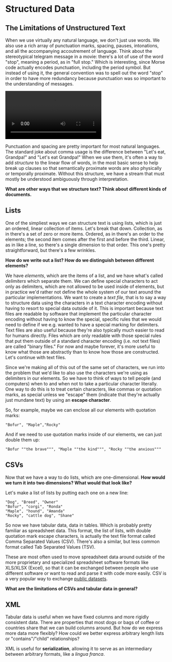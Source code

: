 # Structured Data

## The Limitations of Unstructured Text

When we use virtually any natural language, we don't just use words. We also use a rich array of punctuation marks, spacing, pauses, intonations, and all the accompanying accoutrement of language. Think about the stereotypical telegram message in a movie: there's a lot of use of the word "stop", meaning a period, as in "full stop." Which is interesting, since Morse code actually encodes punctuation, including the period symbol. But instead of using it, the general convention was to spell out the word "stop" in order to have more redundancy because punctuation was so important to the understanding of messages.

![Morse code in The Addams Family (1991)](assets/TheAddamsFamily_morse.webm)

Punctuation and spacing are pretty important for most natural languages. The standard joke about comma usage is the difference between "Let's eat, Grandpa!" and "Let's eat Grandpa!" When we use them, it's often a way to add _structure_ to the linear flow of words, in the most basic sense to help break up clauses so that semantically proximate words are also physically or temporally proximate. Without this structure, we have a stream that must mostly be understood ambiguously through interpretation.

**What are other ways that we structure text? Think about different kinds of documents.**

## Lists

One of the simpliest ways we can structure text is using lists, which is just an ordered, linear collection of items. Let's break that down. Collection, as in there's a set of zero or more items. Ordered, as in there's an order to the elements; the second item comes after the first and before the third. Linear, as in like a line, so there's a single dimension to that order. This one's pretty straightforward, but there's a few wrinkles.

**How do we write out a list? How do we distinguish between different elements?**

We have *elements*, which are the items of a list, and we have what's called *delimiters* which separate them. We can define special characters to act only as delimiters, which are not allowed to be used inside of elements, but in practice we'd rather not define the whole system of our text around the particular implementations. We want to create a *text file*, that is to say a way to structure data using the characters in a text character encoding without having to resort to special data outside of it. This is important because text files are readable by software that implement the particular character encoding without having to know the special, specific rules that we would need to define if we e.g. wanted to have a special marking for delimiters. Text files are also useful because they're also typically much easier to read for humans directly. Files which are only readable with those special rules that put them outside of a standard character encoding (i.e. not text files) are called "binary files." For now and maybe forever, it's more useful to know what those are abstractly than to know how those are constructed. Let's continue with text files.

Since we're making all of this out of the same set of characters, we run into the problem that we'd like to also use the characters we're using as delimiters in our elements. So we have to think of ways to tell people (and computers) when to and when not to take a particular character literally. One way to do this is to treat certain characters, like commas or quotation marks, as special unless we "escape" them (indicate that they're actually just mundane text) by using an **escape character**.

So, for example, maybe we can enclose all our elements with quotation marks:

`"Bofur", "Maple","Rocky"`

And if we need to use quotation marks inside of our elements, we can just double them up:

`"Bofur ""the brave""", "Maple ""the kind""", "Rocky ""the anxious"""`

## CSVs

Now that we have a way to do lists, which are one-dimensional. **How would we turn it into two dimensions? What would that look like?**

Let's make a list of lists by putting each one on a new line:

```
"Dog", "Breed", "Owner"
"Bofur", "corgi", "Ronda"
"Maple", "hound", "Amanda"
"Rocky", "cattle dog", "Shane"
```

So now we have tabular data, data in tables. Which is probably pretty familiar as spreadsheet data. This format, the list of lists, with double quotation mark escape characters, is actually the text file format called Comma Separated Values (CSV). There's also a similar, but less common format called Tab Separated Values (TSV).

These are most often used to move spreadsheet data around outside of the more proprietary and specialized spreadsheet software formats like XLS/XLSX (Excel), so that it can be exchanged between people who use different software or want to read and parse it with code more easily. CSV is a very popular way to exchange [public datasets](https://catalog.data.gov/dataset/?res_format=CSV).

**What are the limitations of CSVs and tabular data in general?**

## XML

Tabular data is useful when we have fixed columns and more rigidly consistent data. There are properties that most dogs or bags of coffee or countries share that we can build columns around. But how do we express more data more flexibly? How could we better express arbitrary length lists or "contains"/"child" relationships?

XML is useful for **serialization**, allowing it to serve as an intermediary between arbitrary formats, like a *lingua franca*.
